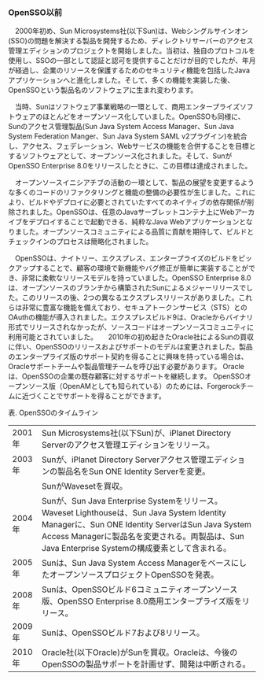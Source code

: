 ### OpenSSO以前

　2000年初め、Sun Microsystems社(以下Sun)は、Webシングルサインオン(SSO)の問題を解決する製品を開発するため、ディレクトリサーバーのアクセス管理エディションのプロジェクトを開始しました。当初は、独自のプロトコルを使用し、SSOの一部として認証と認可を提供することだけが目的でしたが、年月が経過し、企業のリソースを保護するためのセキュリティ機能を包括したJavaアプリケーションへと進化しました。そして、多くの機能を実装した後、OpenSSOという製品名のソフトウェアに生まれ変わります。  

　当時、Sunはソフトウェア事業戦略の一環として、商用エンタープライズソフトウェアのほとんどをオープンソース化していました。OpenSSOも同様に、Sunのアクセス管理製品(Sun Java System Access Manager、Sun Java System Federation Manger、Sun Java System SAML v2プラグイン)を統合し、アクセス、フェデレーション、Webサービスの機能を合併することを目標とするソフトウェアとして、オープンソース化されました。そして、SunがOpenSSO Enterprise 8.0をリリースしたときに、この目標は達成されました。

　オープンソースイニシアチブの活動の一環として、製品の展望を変更するような多くのコードのリファクタリングと機能の整備の必要性が生じました。これにより、ビルドやデプロイに必要とされていたすべてのネイティブの依存関係が削除されました。OpenSSOは、任意のJavaサーブレットコンテナ上にWebアーカイブをデプロイすることで起動できる、純粋なJava Webアプリケーションとなりました。オープンソースコミュニティによる品質に貢献を期待して、ビルドとチェックインのプロセスは簡略化されました。

　OpenSSOは、ナイトリー、エクスプレス、エンタープライズのビルドをピックアップすることで、顧客の環境で新機能やバグ修正が簡単に実装することができ、非常に柔軟なリリースモデルを持っていました。OpenSSO Enterprise 8.0は、オープンソースのブランチから構築されたSunによるメジャーリリースでした。このリリースの後、2つの異なるエクスプレスリリースがありました。これらは非常に豊富な機能を備えており、セキュアトークンサービス（STS）とのOAuthの機能が導入されました。エクスプレスビルド9は、Oracleからバイナリ形式でリリースされなかったが、ソースコードはオープンソースコミュニティに利用可能とされていました。
　
2010年の初め起きたOracle社によるSunの買収に伴い、OpenSSOのリリースおよびサポートのモデルは変更されました。製品のエンタープライズ版のサポート契約を得ることに興味を持っている場合は、Oracleサポートチームや製品管理チームを呼び出す必要があります。 Oracleは、OpenSSOの企業の既存顧客に対するサポートを継続します。 OpenSSOオープンソース版（OpenAMとしても知られている）のためには、Forgerockチームに近づくことでサポートを得ることができます。

表. OpenSSOのタイムライン  

<table>
  <tbody>
    <tr>
      <td>2001年</td>
      <td>Sun Microsystems社(以下Sun)が、iPlanet Directory Serverのアクセス管理エディションをリリース。</td>
    </tr>
    <tr>
      <td>2003年</td>
      <td>Sunが、iPlanet Directory Serverアクセス管理エディションの製品名をSun ONE Identity Serverを変更。</td>
    </tr>
    <tr>
      <td></td>
      <td>SunがWavesetを買収。</td>
    </tr>
    <tr>
      <td>2004年</td>
      <td>Sunが、Sun Java Enterprise Systemをリリース。Waveset Lighthouseは、Sun Java System Identity Managerに、Sun ONE Identity ServerはSun Java System Access Managerに製品名を変更される。両製品は、Sun Java Enterprise Systemの構成要素として含まれる。</td>
    </tr>
    <tr>
      <td>2005年</td>
      <td>Sunは、Sun Java System Access ManagerをベースにしたオープンソースプロジェクトOpenSSOを発表。</td>
    </tr>
    <tr>
      <td>2008年</td>
      <td>Sunは、OpenSSOビルド6コミュニティオープンソース版、OpenSSO Enterprise 8.0商用エンタープライズ版をリリース。</td>
    </tr>
    <tr>
      <td>2009年</td>
      <td>Sunは、OpenSSOビルド7および8リリース。</td>
    </tr>
    <tr>
      <td>2010年</td>
      <td>Oracle社(以下Oracle)がSunを買収。Oracleは、今後のOpenSSOの製品サポートを計画せず、開発は中断される。</td>
    </tr>
  </tbody>
</table>

